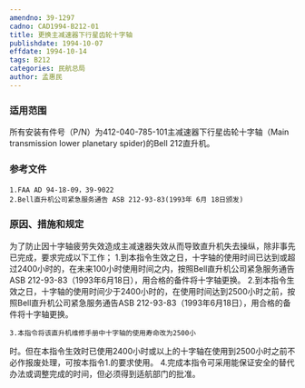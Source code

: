 ```yaml
---
amendno: 39-1297
cadno: CAD1994-B212-01
title: 更换主减速器下行星齿轮十字轴
publishdate: 1994-10-07
effdate: 1994-10-14
tags: B212
categories: 民航总局
author: 孟惠民
---
```


### 适用范围 
所有安装有件号（P/N）为412-040-785-101主减速器下行星齿轮十字轴（Main transmission lower planetary spider)的Bell 212直升机。

### 参考文件
    1.FAA AD 94-18-09，39-9022 
    2.Bell直升机公司紧急服务通告 ASB 212-93-83(1993年 6月 18日颁发) 

### 原因、措施和规定 
为了防止因十字轴疲劳失效造成主减速器失效从而导致直升机失去操纵，除非事先已完成，要求完成以下工作； 
    1.到本指令生效之日，十字轴的使用时间已达到或超过2400小时的，在未来100小时使用时间之内，按照Bell直升机公司紧急服务通告ASB 212-93-83（1993年6月18日），用合格的备件将十字轴更换。 
    2.到本指令生效之日，十字轴的使用时间少于2400小时的，在使用时间达到2500小时之前，按照Bell直升机公司紧急服务通告ASB 212-93-83（1993年6月18日），用合格的备件将十字轴更换。 

    3.本指令将该直升机维修手册中十字轴的使用寿命改为2500小
  
时。但在本指令生效时已使用2400小时或以上的十字轴在使用到2500小时之前不必作报废处理，可按本指令1.的要求使用。 
    4.完成本指令可采用能保证安全的替代办法或调整完成的时间，但必须得到适航部门的批准。
